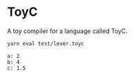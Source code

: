 # ToyC

A toy compiler for a language called ToyC.

```bash
yarn eval test/lexer.toyc
```

```
a: 2
b: 4
c: 1.5
```